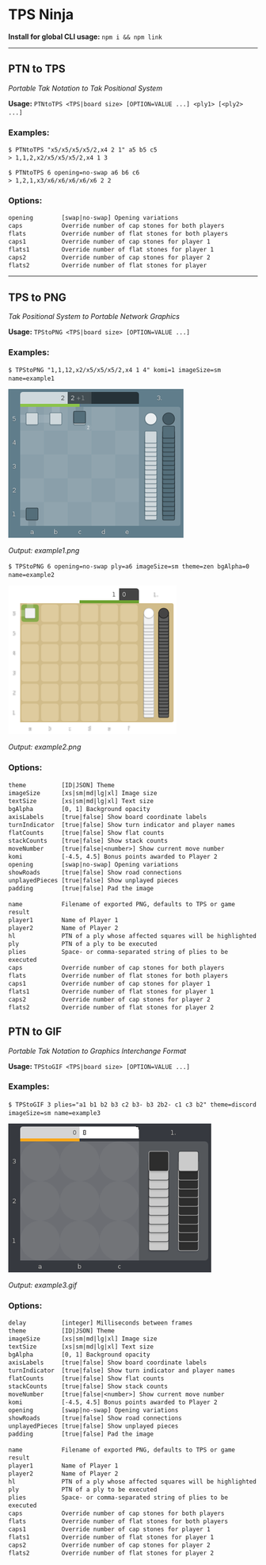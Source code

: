 TPS Ninja
===

**Install for global CLI usage:** `npm i && npm link`

---

## PTN to TPS
*Portable Tak Notation to Tak Positional System*

**Usage:** `PTNtoTPS <TPS|board size> [OPTION=VALUE ...] <ply1> [<ply2> ...]`

### Examples:

```
$ PTNtoTPS "x5/x5/x5/x5/2,x4 2 1" a5 b5 c5
> 1,1,2,x2/x5/x5/x5/2,x4 1 3
```

```
$ PTNtoTPS 6 opening=no-swap a6 b6 c6
> 1,2,1,x3/x6/x6/x6/x6/x6 2 2
```

### Options:
```
opening        [swap|no-swap] Opening variations
caps           Override number of cap stones for both players
flats          Override number of flat stones for both players
caps1          Override number of cap stones for player 1
flats1         Override number of flat stones for player 1
caps2          Override number of cap stones for player 2
flats2         Override number of flat stones for player
```

---

## TPS to PNG
*Tak Positional System to Portable Network Graphics*

**Usage:** `TPStoPNG <TPS|board size> [OPTION=VALUE ...]`

### Examples:

`$ TPStoPNG "1,1,12,x2/x5/x5/x5/2,x4 1 4" komi=1 imageSize=sm name=example1`

![Example 1](/example1.png)

*Output: example1.png*

`$ TPStoPNG 6 opening=no-swap ply=a6 imageSize=sm theme=zen bgAlpha=0 name=example2`

![Example 2](/example2.png)

*Output: example2.png*

### Options:
```
theme          [ID|JSON] Theme
imageSize      [xs|sm|md|lg|xl] Image size
textSize       [xs|sm|md|lg|xl] Text size
bgAlpha        [0, 1] Background opacity
axisLabels     [true|false] Show board coordinate labels
turnIndicator  [true|false] Show turn indicator and player names
flatCounts     [true|false] Show flat counts
stackCounts    [true|false] Show stack counts
moveNumber     [true|false|<number>] Show current move number
komi           [-4.5, 4.5] Bonus points awarded to Player 2
opening        [swap|no-swap] Opening variations
showRoads      [true|false] Show road connections
unplayedPieces [true|false] Show unplayed pieces
padding        [true|false] Pad the image

name           Filename of exported PNG, defaults to TPS or game result
player1        Name of Player 1
player2        Name of Player 2
hl             PTN of a ply whose affected squares will be highlighted
ply            PTN of a ply to be executed
plies          Space- or comma-separated string of plies to be executed
caps           Override number of cap stones for both players
flats          Override number of flat stones for both players
caps1          Override number of cap stones for player 1
flats1         Override number of flat stones for player 1
caps2          Override number of cap stones for player 2
flats2         Override number of flat stones for player 2
```

## PTN to GIF
*Portable Tak Notation to Graphics Interchange Format*

**Usage:** `TPStoGIF <TPS|board size> [OPTION=VALUE ...]`

### Examples:

`$ TPStoGIF 3 plies="a1 b1 b2 b3 c2 b3- b3 2b2- c1 c3 b2" theme=discord imageSize=sm name=example3`

![Example 1](/example3.gif)

*Output: example3.gif*

### Options:
```
delay          [integer] Milliseconds between frames
theme          [ID|JSON] Theme
imageSize      [xs|sm|md|lg|xl] Image size
textSize       [xs|sm|md|lg|xl] Text size
bgAlpha        [0, 1] Background opacity
axisLabels     [true|false] Show board coordinate labels
turnIndicator  [true|false] Show turn indicator and player names
flatCounts     [true|false] Show flat counts
stackCounts    [true|false] Show stack counts
moveNumber     [true|false|<number>] Show current move number
komi           [-4.5, 4.5] Bonus points awarded to Player 2
opening        [swap|no-swap] Opening variations
showRoads      [true|false] Show road connections
unplayedPieces [true|false] Show unplayed pieces
padding        [true|false] Pad the image

name           Filename of exported PNG, defaults to TPS or game result
player1        Name of Player 1
player2        Name of Player 2
hl             PTN of a ply whose affected squares will be highlighted
ply            PTN of a ply to be executed
plies          Space- or comma-separated string of plies to be executed
caps           Override number of cap stones for both players
flats          Override number of flat stones for both players
caps1          Override number of cap stones for player 1
flats1         Override number of flat stones for player 1
caps2          Override number of cap stones for player 2
flats2         Override number of flat stones for player 2
```

